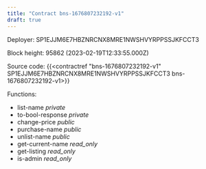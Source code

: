 ```yaml
---
title: "Contract bns-1676807232192-v1"
draft: true
---
```

Deployer: SP1EJJM6E7HBZNRCNX8MRE1NWSHVYRPPSSJKFCCT3


 



Block height: 95862 (2023-02-19T12:33:55.000Z)

Source code: {{<contractref "bns-1676807232192-v1" SP1EJJM6E7HBZNRCNX8MRE1NWSHVYRPPSSJKFCCT3 bns-1676807232192-v1>}}

Functions:

* list-name _private_
* to-bool-response _private_
* change-price _public_
* purchase-name _public_
* unlist-name _public_
* get-current-name _read_only_
* get-listing _read_only_
* is-admin _read_only_
